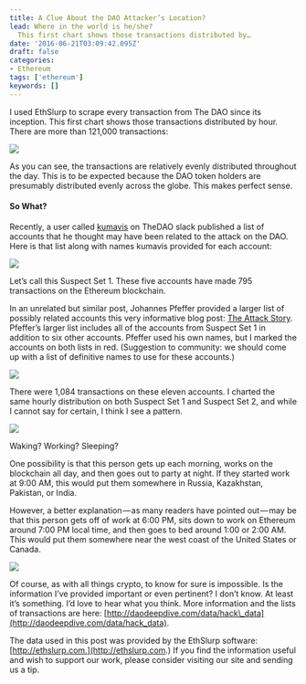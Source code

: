 ```yaml
---
title: A Clue About the DAO Attacker’s Location?
lead: Where in the world is he/she?
  This first chart shows those transactions distributed by…
date: '2016-06-21T03:09:42.095Z'
draft: false
categories:
- Ethereum
tags: ['ethereum']
keywords: []
---
```


I used EthSlurp to scrape every transaction from The DAO since its inception. This first chart shows those transactions distributed by hour. There are more than 121,000 transactions:

![](/blog/img/005-A-Clue-About-the-DAO-Attackers-Location-001.png)

As you can see, the transactions are relatively evenly distributed throughout the day. This is to be expected because the DAO token holders are presumably distributed evenly across the globe. This makes perfect sense.

#### So What?

Recently, a user called [kumavis](https://twitter.com/kumavis_) on TheDAO slack published a list of accounts that he thought may have been related to the attack on the DAO. Here is that list along with names kumavis provided for each account:

![](/blog/img/005-A-Clue-About-the-DAO-Attackers-Location-002.png)

Let’s call this Suspect Set 1. These five accounts have made 795 transactions on the Ethereum blockchain.

In an unrelated but similar post, Johannes Pfeffer provided a larger list of possibly related accounts this very informative blog post: [The Attack Story](https://medium.com/@oaeee/the-attack-story-38f4789b3c3b#.opyn6cvn9). Pfeffer’s larger list includes all of the accounts from Suspect Set 1 in addition to six other accounts. Pfeffer used his own names, but I marked the accounts on both lists in red. (Suggestion to community: we should come up with a list of definitive names to use for these accounts.)

![](/blog/img/005-A-Clue-About-the-DAO-Attackers-Location-003.png)

There were 1,084 transactions on these eleven accounts. I charted the same hourly distribution on both Suspect Set 1 and Suspect Set 2, and while I cannot say for certain, I think I see a pattern.

![](/blog/img/005-A-Clue-About-the-DAO-Attackers-Location-004.png)

Waking? Working? Sleeping?

One possibility is that this person gets up each morning, works on the blockchain all day, and then goes out to party at night. If they started work at 9:00 AM, this would put them somewhere in Russia, Kazakhstan, Pakistan, or India.

However, a better explanation — as many readers have pointed out — may be that this person gets off of work at 6:00 PM, sits down to work on Ethereum around 7:00 PM local time, and then goes to bed around 1:00 or 2:00 AM. This would put them somewhere near the west coast of the United States or Canada.

![](/blog/img/005-A-Clue-About-the-DAO-Attackers-Location-005.png)

Of course, as with all things crypto, to know for sure is impossible. Is the information I’ve provided important or even pertinent? I don’t know. At least it’s something. I’d love to hear what you think. More information and the lists of transactions are here: [http://daodeepdive.com/data/hack\_data](http://daodeepdive.com/data/hack_data).

The data used in this post was provided by the EthSlurp software: [http://ethslurp.com.](http://ethslurp.com.) If you find the information useful and wish to support our work, please consider visiting our site and sending us a tip.
